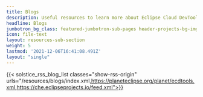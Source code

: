 ```yaml
---
title: Blogs
description: Useful resources to learn more about Eclipse Cloud DevTools
headline: Blogs
jumbotron_bg_class: featured-jumbotron-sub-pages header-projects-bg-img
icon: file-text
layout: resources-sub-section
weight: 5
lastmod: '2021-12-06T16:41:08.491Z'
layout: "single"
---
```


{{< solstice_rss_blog_list classes="show-rss-origin" urls="/resources/blogs/index.xml,https://planeteclipse.org/planet/ecdtools.xml,https://che.eclipseprojects.io/feed.xml">}}